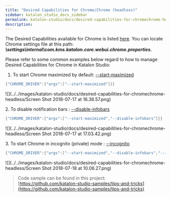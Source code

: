 ```yaml
---
title: "Desired Capabilities for Chrome/Chrome (headless)" 
sidebar: katalon_studio_docs_sidebar
permalink: katalon-studio/docs/desired-capabilities-for-chromechrome-headless.html 
description: 
---
```

The Desired Capabilities available for Chrome is listed [here](http://chromedriver.chromium.org/capabilities). You can locate Chrome settings file at this path: **_<Project folder>\\settings\\internal\\com.kms.katalon.core.webui.chrome.properties._**

Please refer to some common examples below regard to how to manage Desired Capabilities for Chrome in Katalon Studio: 

1.  To start Chrome maximized by default: [--start-maximized](https://peter.sh/experiments/chromium-command-line-switches/#start-maximized)

```groovy
{"CHROME_DRIVER":{"args":["--start-maximized"]}}

```

![](../../images/katalon-studio/docs/desired-capabilities-for-chromechrome-headless/Screen Shot 2018-07-17 at 16.38.57.png)

2\. To disable notification bars : [--disable-infobars](https://peter.sh/experiments/chromium-command-line-switches/#disable-infobars)

```groovy
{"CHROME_DRIVER":{"args":["--start-maximized","--disable-infobars"]}}

```

![](../../images/katalon-studio/docs/desired-capabilities-for-chromechrome-headless/Screen Shot 2018-07-17 at 17.03.42.png)  
  

3\. To start Chrome in incognito (private) mode : [--incognito](https://peter.sh/experiments/chromium-command-line-switches/#incognito)

```groovy
{"CHROME_DRIVER":{"args":["--start-maximized","--disable-infobars","--incognito"]}}

```

![](../../images/katalon-studio/docs/desired-capabilities-for-chromechrome-headless/Screen Shot 2018-07-18 at 10.06.27.png)

> Code sample can be found in this project: [https://github.com/katalon-studio-samples/tips-and-tricks](https://github.com/katalon-studio-samples/tips-and-tricks)